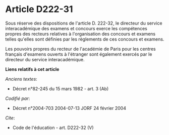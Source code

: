 # Article D222-31

Sous réserve des dispositions de l'article D. 222-32, le directeur du service interacadémique des examens et concours exerce
les compétences propres des recteurs relatives à l'organisation des concours et examens telles qu'elles sont définies par les
règlements de ces concours et examens. 

Les pouvoirs propres du recteur de l'académie de Paris pour les centres français d'examens ouverts à l'étranger sont
également exercés par le directeur du service interacadémique.

**Liens relatifs à cet article**

_Anciens textes_:

  - Décret n°82-245 du 15 mars 1982 - art. 3 (Ab)

_Codifié par_:

  - Décret n°2004-703 2004-07-13 JORF 24 février 2004

_Cite_:

  - Code de l'éducation - art. D222-32 (V)
